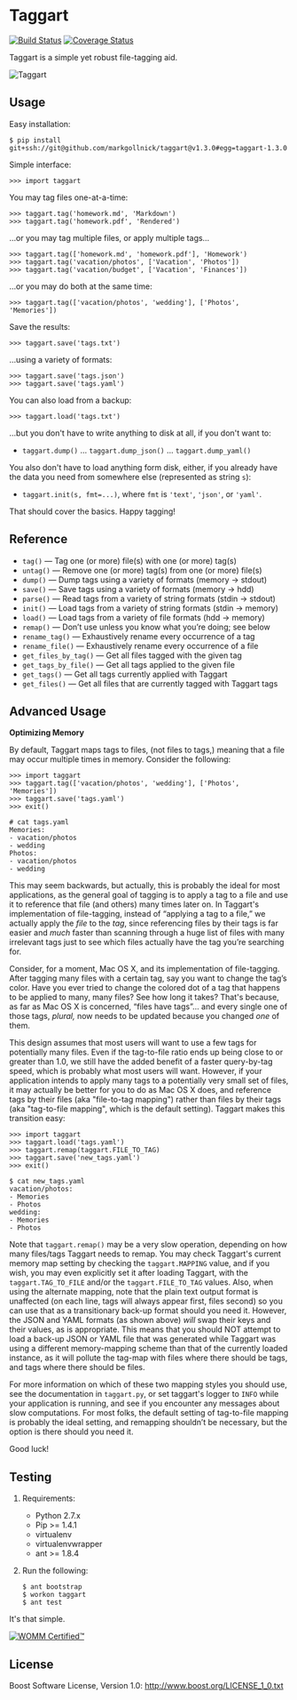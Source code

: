 ﻿Taggart
=======

[![Build Status](https://travis-ci.org/markgollnick/taggart.svg?branch=master)](https://travis-ci.org/markgollnick/taggart)
[![Coverage Status](https://img.shields.io/coveralls/markgollnick/taggart.svg)](https://coveralls.io/r/markgollnick/taggart)

Taggart is a simple yet robust file-tagging aid.

![Taggart](http://content.screencast.com/users/markgollnick/folders/Jing/media/25f679d2-bece-4324-841b-86adaf408e33/taggart.png)


Usage
-----

Easy installation:

    $ pip install git+ssh://git@github.com/markgollnick/taggart@v1.3.0#egg=taggart-1.3.0

Simple interface:

    >>> import taggart

You may tag files one-at-a-time:

    >>> taggart.tag('homework.md', 'Markdown')
    >>> taggart.tag('homework.pdf', 'Rendered')

…or you may tag multiple files, or apply multiple tags…

    >>> taggart.tag(['homework.md', 'homework.pdf'], 'Homework')
    >>> taggart.tag('vacation/photos', ['Vacation', 'Photos'])
    >>> taggart.tag('vacation/budget', ['Vacation', 'Finances'])

…or you may do both at the same time:

    >>> taggart.tag(['vacation/photos', 'wedding'], ['Photos', 'Memories'])

Save the results:

    >>> taggart.save('tags.txt')

…using a variety of formats:

    >>> taggart.save('tags.json')
    >>> taggart.save('tags.yaml')

You can also load from a backup:

    >>> taggart.load('tags.txt')

…but you don't have to write anything to disk at all, if you don't want to:

- `taggart.dump()` … `taggart.dump_json()` … `taggart.dump_yaml()`

You also don't have to load anything form disk, either, if you already have the
data you need from somewhere else (represented as string `s`):

- `taggart.init(s, fmt=...)`, where `fmt` is `'text'`, `'json'`, or `'yaml'`.

That should cover the basics. Happy tagging!


Reference
---------

* `tag()` — Tag one (or more) file(s) with one (or more) tag(s)
* `untag()` — Remove one (or more) tag(s) from one (or more) file(s)
* `dump()` — Dump tags using a variety of formats (memory -> stdout)
* `save()` — Save tags using a variety of formats (memory -> hdd)
* `parse()` — Read tags from a variety of string formats (stdin -> stdout)
* `init()` — Load tags from a variety of string formats (stdin -> memory)
* `load()` — Load tags from a variety of file formats (hdd -> memory)
* `remap()` — Don’t use unless you know what you’re doing; see below
* `rename_tag()` — Exhaustively rename every occurrence of a tag
* `rename_file()` — Exhaustively rename every occurrence of a file
* `get_files_by_tag()` — Get all files tagged with the given tag
* `get_tags_by_file()` — Get all tags applied to the given file
* `get_tags()` — Get all tags currently applied with Taggart
* `get_files()` — Get all files that are currently tagged with Taggart tags


Advanced Usage
--------------

**Optimizing Memory**

By default, Taggart maps tags to files, (not files to tags,) meaning that a
file may occur multiple times in memory. Consider the following:

    >>> import taggart
    >>> taggart.tag(['vacation/photos', 'wedding'], ['Photos', 'Memories'])
    >>> taggart.save('tags.yaml')
    >>> exit()

    # cat tags.yaml
    Memories:
    - vacation/photos
    - wedding
    Photos:
    - vacation/photos
    - wedding

This may seem backwards, but actually, this is probably the ideal for most
applications, as the general goal of tagging is to apply a tag to a file and
use it to reference that file (and others) many times later on. In Taggart's
implementation of file-tagging, instead of “applying a tag to a file,” we
actually apply the *file* to the *tag*, since referencing files by their tags
is far easier and *much* faster than scanning through a huge list of files with
many irrelevant tags just to see which files actually have the tag you’re
searching for.

Consider, for a moment, Mac OS X, and its implementation of file-tagging. After
tagging many files with a certain tag, say you want to change the tag’s color.
Have you ever tried to change the colored dot of a tag that happens to be
applied to many, many files? See how long it takes? That's because, as far as
Mac OS X is concerned, “files have tags”… and every single one of those tags,
*plural,* now needs to be updated because you changed *one* of them.

This design assumes that most users will want to use a few tags for potentially
many files. Even if the tag-to-file ratio ends up being close to or greater
than 1.0, we still have the added benefit of a faster query-by-tag speed, which
is probably what most users will want. However, if your application intends to
apply many tags to a potentially very small set of files, it may actually be
better for you to do as Mac OS X does, and reference tags by their files (aka
"file-to-tag mapping") rather than files by their tags (aka "tag-to-file
mapping", which is the default setting). Taggart makes this transition easy:

    >>> import taggart
    >>> taggart.load('tags.yaml')
    >>> taggart.remap(taggart.FILE_TO_TAG)
    >>> taggart.save('new_tags.yaml')
    >>> exit()

    $ cat new_tags.yaml
    vacation/photos:
    - Memories
    - Photos
    wedding:
    - Memories
    - Photos

Note that `taggart.remap()` may be a very slow operation, depending on how many
files/tags Taggart needs to remap. You may check Taggart's current memory map
setting by checking the `taggart.MAPPING` value, and if you wish, you may even
explicitly set it after loading Taggart, with the `taggart.TAG_TO_FILE` and/or
the `taggart.FILE_TO_TAG` values. Also, when using the alternate mapping, note
that the plain text output format is unaffected (on each line, tags will always
appear first, files second) so you can use that as a transitionary back-up
format should you need it. However, the JSON and YAML formats (as shown above)
*will* swap their keys and their values, as is appropriate. This means that you
should NOT attempt to load a back-up JSON or YAML file that was generated while
Taggart was using a different memory-mapping scheme than that of the currently
loaded instance, as it will pollute the tag-map with files where there should
be tags, and tags where there should be files.

For more information on which of these two mapping styles you should use, see
the documentation in `taggart.py`, or set taggart's logger to `INFO` while your
application is running, and see if you encounter any messages about slow
computations. For most folks, the default setting of tag-to-file mapping is
probably the ideal setting, and remapping shouldn’t be necessary, but the
option is there should you need it.

Good luck!


Testing
-------

1.  Requirements:

    - Python 2.7.x
    - Pip >= 1.4.1
    - virtualenv
    - virtualenvwrapper
    - ant >= 1.8.4

2.  Run the following:

        $ ant bootstrap
        $ workon taggart
        $ ant test

It's that simple.

[![WOMM Certified™](http://content.screencast.com/users/markgollnick/folders/Jing/media/19ea7b38-4a94-450c-9190-3e5115ebe1c4/womm.png)](http://blog.codinghorror.com/the-works-on-my-machine-certification-program/)


License
-------

Boost Software License, Version 1.0: <http://www.boost.org/LICENSE_1_0.txt>
